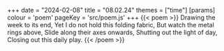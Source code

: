 +++
date = "2024-02-08"
title = "08.02.24"
themes = ["time"]
[params]
  colour = 'poem'
  pageKey = 'src/poem.js'
+++
{{< poem >}}
Drawing the week to its end,
Yet I do not hold this folding fabric,
But watch the metal rings above,
Slide along their axes onwards,
Shutting out the light of day,
Closing out this daily play.
{{< /poem >}}
